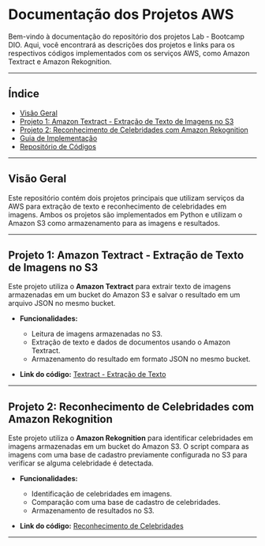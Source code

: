 # Documentação dos Projetos AWS

Bem-vindo à documentação do repositório dos projetos Lab - Bootcamp DIO. Aqui, você encontrará as descrições dos projetos e links para os respectivos códigos implementados com os serviços AWS, como Amazon Textract e Amazon Rekognition.

---

## Índice

- [Visão Geral](#visão-geral)
- [Projeto 1: Amazon Textract - Extração de Texto de Imagens no S3](#projeto-1-amazon-textract---extração-de-texto-de-imagens-no-s3)
- [Projeto 2: Reconhecimento de Celebridades com Amazon Rekognition](#projeto-2-reconhecimento-de-celebridades-com-amazon-rekognition)
- [Guia de Implementação](#guia-de-implementação)
- [Repositório de Códigos](#repositório-de-códigos)

---

## Visão Geral

Este repositório contém dois projetos principais que utilizam serviços da AWS para extração de texto e reconhecimento de celebridades em imagens. Ambos os projetos são implementados em Python e utilizam o Amazon S3 como armazenamento para as imagens e resultados.

---

## Projeto 1: Amazon Textract - Extração de Texto de Imagens no S3

Este projeto utiliza o **Amazon Textract** para extrair texto de imagens armazenadas em um bucket do Amazon S3 e salvar o resultado em um arquivo JSON no mesmo bucket.

- **Funcionalidades:**
  - Leitura de imagens armazenadas no S3.
  - Extração de texto e dados de documentos usando o Amazon Textract.
  - Armazenamento do resultado em formato JSON no mesmo bucket.

- **Link do código:** [Textract - Extração de Texto](https://github.com/seu-repositorio/textract-s3)

---

## Projeto 2: Reconhecimento de Celebridades com Amazon Rekognition

Este projeto utiliza o **Amazon Rekognition** para identificar celebridades em imagens armazenadas em um bucket do Amazon S3. O script compara as imagens com uma base de cadastro previamente configurada no S3 para verificar se alguma celebridade é detectada.

- **Funcionalidades:**
  - Identificação de celebridades em imagens.
  - Comparação com uma base de cadastro de celebridades.
  - Armazenamento de resultados no S3.

- **Link do código:** [Reconhecimento de Celebridades](https://github.com/seu-repositorio/rekognition-celebridades)

---
